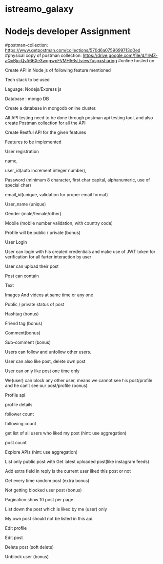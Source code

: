 # istreamo_galaxy

# Nodejs developer Assignment

#postman-collection: https://www.getpostman.com/collections/570d6a0759699713d0ed
#physical copy of postman collection: https://drive.google.com/file/d/1rMZ-aQxBjcrQvA66Xe3wqgwpFVMH56st/view?usp=sharing
#online hosted on: 

Create API in Node js of following feature mentioned


Tech stack to be used 

Laguage: Nodejs/Express js

Database : mongo DB



Create a database in mongodb online cluster.

All API testing need to be done through postman api testing tool, and also create Postman collection for all the API


Create Restful API for the given features


Features to be implemented


User registration

name, 

user_id(auto increment integer number), 

Password (minimum 8 character, first char capital, alphanumeric, use of special char)

email_id(unique, validation for proper email format)

User_name (unique)

Gender (male/female/other)

Mobile (mobile number validation, with country code)

Profile will be public / private (bonus)

User Login

User can login with his created credentials and make use of JWT token for verification for all furter interaction by user 

User can upload their post

Post can contain 

Text 

Images And videos at same time or any one 

Public / private status of post

Hashtag (bonus)

Friend tag (bonus)

Comment(bonus)

Sub-comment (bonus)


Users can follow and unfollow other users.

User can also like post, delete own post

User can only like post one time only

We(user) can block any other user, means we cannot see his post/profile and he can’t see our post/profile (bonus)

Profile api

profile details

follower count

following count

get list of all users who liked my post (hint: use aggregation)

post count


Explore APIs (hint: use aggregation)

List only public post with Get latest uploaded post(like instagram feeds)

Add extra field in reply is the current user liked this post or not 

Get every time random post (extra bonus)

Not getting blocked user post (bonus)

Pagination show 10 post per page

List down the post which is liked by me (user) only 

My own post should not be listed in this api.


Edit profile

Edit post

Delete post (soft delete)

Unblock user (bonus)